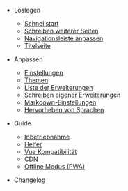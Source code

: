 - Loslegen
  - [Schnellstart](de-de/quickstart.md)
  - [Schreiben weiterer Seiten](de-de/more-pages.md)
  - [Navigationsleiste anpassen](de-de/custom-navbar.md)
  - [Titelseite](de-de/cover.md)

- Anpassen
  - [Einstellungen](de-de/configuration.md)
  - [Themen](de-de/themes.md)
  - [Liste der Erweiterungen](de-de/plugins.md)
  - [Schreiben eigener Erweiterungen](de-de/write-a-plugin.md)
  - [Markdown-Einstellungen](de-de/markdown.md)
  - [Hervorheben von Sprachen](de-de/language-highlight.md)

- Guide
  - [Inbetriebnahme](de-de/deploy.md)
  - [Helfer](de-de/helpers.md)
  - [Vue Kompatibilität](de-de/vue.md)
  - [CDN](de-de/cdn.md)
  - [Offline Modus (PWA)](de-de/pwa.md)

- [Changelog](de-de/changelog.md)

